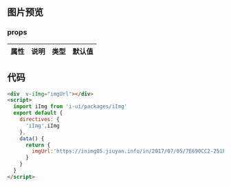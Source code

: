 ## 图片预览
<template>
 
点击图片预览<div class="img" v-iImg="`https://inimg05.jiuyan.info/in/2017/07/05/7E690CC2-251E-EEA3-FC4E-616D6352C361-1agKNdQV.jpg?imageMogr2/format/jpg/thumbnail/360x%3E/quality/80!`"></div>
</template>
<style lang="scss">
	.img{
		width:200px;
		height: 200px;
	}
</style>
<script>
  import iImg from './index'

  export default {
    components: {

    },
    directives:{
      'iImg':iImg
    },
    data() {
      return {
       
      }
    },
    methods: {

    }
  }
</script>

### props
 |属性 | 说明 | 类型 | 默认值 |
 |---  | --- | ---  | --- |


## 代码
```html
<div  v-iImg="imgUrl"></div>
<script>
  import iImg from 'i-ui/packages/iImg'
  export default {
    directives: {
      'iImg',iImg
    },
    data() {
      return {
        imgUrl:'https://inimg05.jiuyan.info/in/2017/07/05/7E690CC2-251E-EEA3-FC4E-616D6352C361-1agKNdQV.jpg?imageMogr2/format/jpg/thumbnail/360x%3E/quality/80!'
      }
    }
  }
</script>
```
